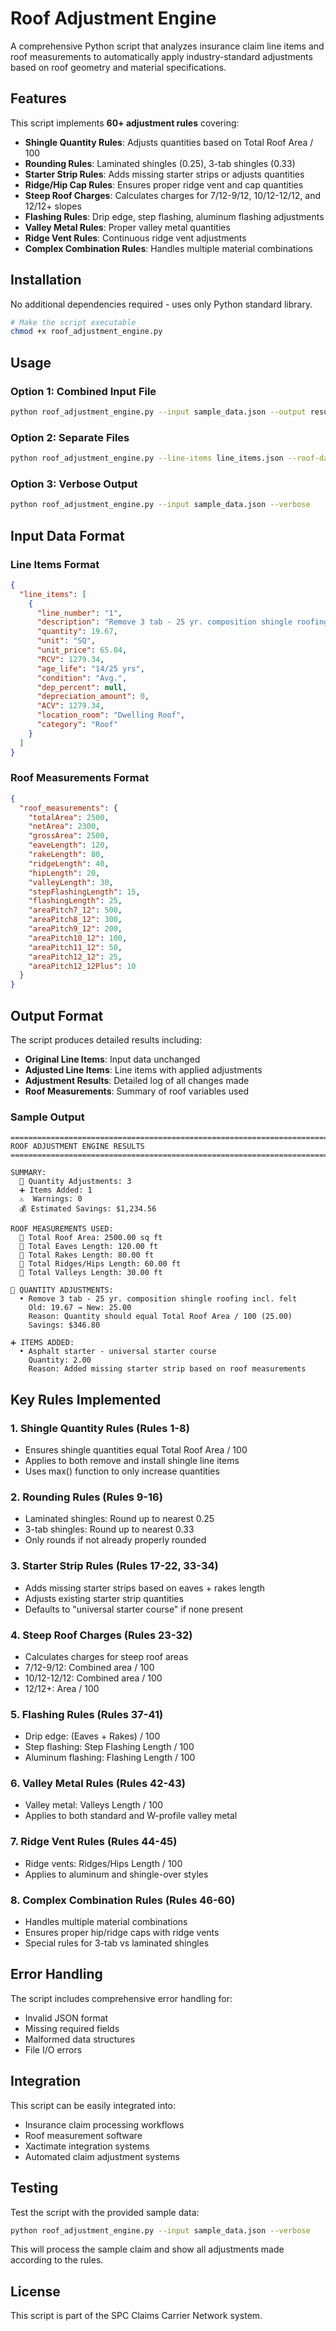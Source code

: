 # Roof Adjustment Engine

A comprehensive Python script that analyzes insurance claim line items and roof measurements to automatically apply industry-standard adjustments based on roof geometry and material specifications.

## Features

This script implements **60+ adjustment rules** covering:

- **Shingle Quantity Rules**: Adjusts quantities based on Total Roof Area / 100
- **Rounding Rules**: Laminated shingles (0.25), 3-tab shingles (0.33)
- **Starter Strip Rules**: Adds missing starter strips or adjusts quantities
- **Ridge/Hip Cap Rules**: Ensures proper ridge vent and cap quantities
- **Steep Roof Charges**: Calculates charges for 7/12-9/12, 10/12-12/12, and 12/12+ slopes
- **Flashing Rules**: Drip edge, step flashing, aluminum flashing adjustments
- **Valley Metal Rules**: Proper valley metal quantities
- **Ridge Vent Rules**: Continuous ridge vent adjustments
- **Complex Combination Rules**: Handles multiple material combinations

## Installation

No additional dependencies required - uses only Python standard library.

```bash
# Make the script executable
chmod +x roof_adjustment_engine.py
```

## Usage

### Option 1: Combined Input File
```bash
python roof_adjustment_engine.py --input sample_data.json --output results.json
```

### Option 2: Separate Files
```bash
python roof_adjustment_engine.py --line-items line_items.json --roof-data roof_data.json --output results.json
```

### Option 3: Verbose Output
```bash
python roof_adjustment_engine.py --input sample_data.json --verbose
```

## Input Data Format

### Line Items Format
```json
{
  "line_items": [
    {
      "line_number": "1",
      "description": "Remove 3 tab - 25 yr. composition shingle roofing incl. felt",
      "quantity": 19.67,
      "unit": "SQ",
      "unit_price": 65.04,
      "RCV": 1279.34,
      "age_life": "14/25 yrs",
      "condition": "Avg.",
      "dep_percent": null,
      "depreciation_amount": 0,
      "ACV": 1279.34,
      "location_room": "Dwelling Roof",
      "category": "Roof"
    }
  ]
}
```

### Roof Measurements Format
```json
{
  "roof_measurements": {
    "totalArea": 2500,
    "netArea": 2300,
    "grossArea": 2500,
    "eaveLength": 120,
    "rakeLength": 80,
    "ridgeLength": 40,
    "hipLength": 20,
    "valleyLength": 30,
    "stepFlashingLength": 15,
    "flashingLength": 25,
    "areaPitch7_12": 500,
    "areaPitch8_12": 300,
    "areaPitch9_12": 200,
    "areaPitch10_12": 100,
    "areaPitch11_12": 50,
    "areaPitch12_12": 25,
    "areaPitch12_12Plus": 10
  }
}
```

## Output Format

The script produces detailed results including:

- **Original Line Items**: Input data unchanged
- **Adjusted Line Items**: Line items with applied adjustments
- **Adjustment Results**: Detailed log of all changes made
- **Roof Measurements**: Summary of roof variables used

### Sample Output
```
================================================================================
ROOF ADJUSTMENT ENGINE RESULTS
================================================================================

SUMMARY:
  📝 Quantity Adjustments: 3
  ➕ Items Added: 1
  ⚠️  Warnings: 0
  💰 Estimated Savings: $1,234.56

ROOF MEASUREMENTS USED:
  📏 Total Roof Area: 2500.00 sq ft
  📏 Total Eaves Length: 120.00 ft
  📏 Total Rakes Length: 80.00 ft
  📏 Total Ridges/Hips Length: 60.00 ft
  📏 Total Valleys Length: 30.00 ft

🔧 QUANTITY ADJUSTMENTS:
  • Remove 3 tab - 25 yr. composition shingle roofing incl. felt
    Old: 19.67 → New: 25.00
    Reason: Quantity should equal Total Roof Area / 100 (25.00)
    Savings: $346.80

➕ ITEMS ADDED:
  • Asphalt starter - universal starter course
    Quantity: 2.00
    Reason: Added missing starter strip based on roof measurements
```

## Key Rules Implemented

### 1. Shingle Quantity Rules (Rules 1-8)
- Ensures shingle quantities equal Total Roof Area / 100
- Applies to both remove and install shingle line items
- Uses max() function to only increase quantities

### 2. Rounding Rules (Rules 9-16)
- Laminated shingles: Round up to nearest 0.25
- 3-tab shingles: Round up to nearest 0.33
- Only rounds if not already properly rounded

### 3. Starter Strip Rules (Rules 17-22, 33-34)
- Adds missing starter strips based on eaves + rakes length
- Adjusts existing starter strip quantities
- Defaults to "universal starter course" if none present

### 4. Steep Roof Charges (Rules 23-32)
- Calculates charges for steep roof areas
- 7/12-9/12: Combined area / 100
- 10/12-12/12: Combined area / 100
- 12/12+: Area / 100

### 5. Flashing Rules (Rules 37-41)
- Drip edge: (Eaves + Rakes) / 100
- Step flashing: Step Flashing Length / 100
- Aluminum flashing: Flashing Length / 100

### 6. Valley Metal Rules (Rules 42-43)
- Valley metal: Valleys Length / 100
- Applies to both standard and W-profile valley metal

### 7. Ridge Vent Rules (Rules 44-45)
- Ridge vents: Ridges/Hips Length / 100
- Applies to aluminum and shingle-over styles

### 8. Complex Combination Rules (Rules 46-60)
- Handles multiple material combinations
- Ensures proper hip/ridge caps with ridge vents
- Special rules for 3-tab vs laminated shingles

## Error Handling

The script includes comprehensive error handling for:
- Invalid JSON format
- Missing required fields
- Malformed data structures
- File I/O errors

## Integration

This script can be easily integrated into:
- Insurance claim processing workflows
- Roof measurement software
- Xactimate integration systems
- Automated claim adjustment systems

## Testing

Test the script with the provided sample data:

```bash
python roof_adjustment_engine.py --input sample_data.json --verbose
```

This will process the sample claim and show all adjustments made according to the rules.

## License

This script is part of the SPC Claims Carrier Network system.
